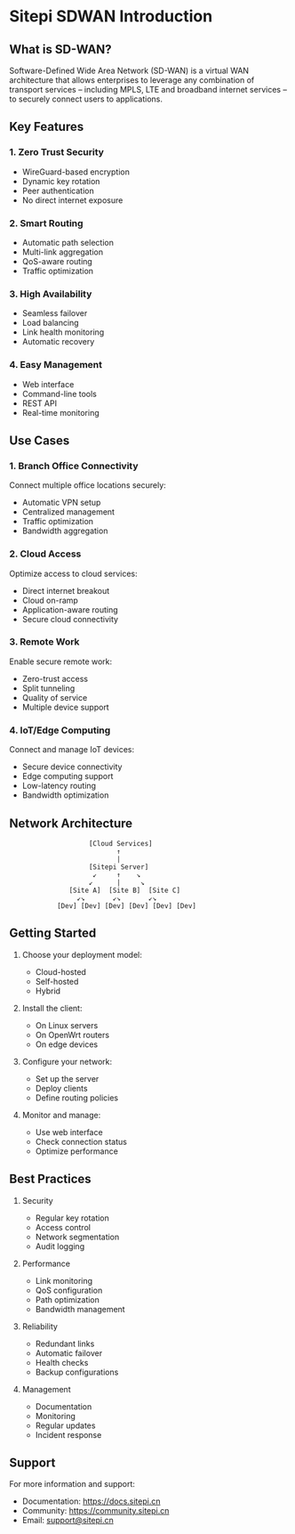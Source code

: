 # Sitepi SDWAN Introduction

## What is SD-WAN?

Software-Defined Wide Area Network (SD-WAN) is a virtual WAN architecture that allows enterprises to leverage any combination of transport services – including MPLS, LTE and broadband internet services – to securely connect users to applications.

## Key Features

### 1. Zero Trust Security
- WireGuard-based encryption
- Dynamic key rotation
- Peer authentication
- No direct internet exposure

### 2. Smart Routing
- Automatic path selection
- Multi-link aggregation
- QoS-aware routing
- Traffic optimization

### 3. High Availability
- Seamless failover
- Load balancing
- Link health monitoring
- Automatic recovery

### 4. Easy Management
- Web interface
- Command-line tools
- REST API
- Real-time monitoring

## Use Cases

### 1. Branch Office Connectivity
Connect multiple office locations securely:
- Automatic VPN setup
- Centralized management
- Traffic optimization
- Bandwidth aggregation

### 2. Cloud Access
Optimize access to cloud services:
- Direct internet breakout
- Cloud on-ramp
- Application-aware routing
- Secure cloud connectivity

### 3. Remote Work
Enable secure remote work:
- Zero-trust access
- Split tunneling
- Quality of service
- Multiple device support

### 4. IoT/Edge Computing
Connect and manage IoT devices:
- Secure device connectivity
- Edge computing support
- Low-latency routing
- Bandwidth optimization

## Network Architecture

```
                    [Cloud Services]
                           ↑
                           |
                    [Sitepi Server]
                     ↙     ↑    ↘
                    ↙      |     ↘
               [Site A]  [Site B]  [Site C]
                 ↙↘       ↙↘       ↙↘
            [Dev] [Dev] [Dev] [Dev] [Dev] [Dev]
```

## Getting Started

1. Choose your deployment model:
   - Cloud-hosted
   - Self-hosted
   - Hybrid

2. Install the client:
   - On Linux servers
   - On OpenWrt routers
   - On edge devices

3. Configure your network:
   - Set up the server
   - Deploy clients
   - Define routing policies

4. Monitor and manage:
   - Use web interface
   - Check connection status
   - Optimize performance

## Best Practices

1. Security
   - Regular key rotation
   - Access control
   - Network segmentation
   - Audit logging

2. Performance
   - Link monitoring
   - QoS configuration
   - Path optimization
   - Bandwidth management

3. Reliability
   - Redundant links
   - Automatic failover
   - Health checks
   - Backup configurations

4. Management
   - Documentation
   - Monitoring
   - Regular updates
   - Incident response

## Support

For more information and support:
- Documentation: https://docs.sitepi.cn
- Community: https://community.sitepi.cn
- Email: support@sitepi.cn